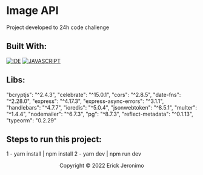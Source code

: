 # Image API
Project developed to 24h code challenge

## Built With:
[![IDE](https://img.shields.io/badge/Visual_studio_code-0078D4?style=for-the-badge&logo=visual%20studio%20code&logoColor=white)](https://code.visualstudio.com/)
[![JAVASCRIPT](https://img.shields.io/badge/JavaScript-F7DF1E?style=for-the-badge&logo=javascript&logoColor=black)](https://developer.mozilla.org/pt-BR/docs/Web/JavaScript)

## Libs:
"bcryptjs": "^2.4.3",
"celebrate": "^15.0.1",
"cors": "^2.8.5",
"date-fns": "^2.28.0",
"express": "^4.17.3",
"express-async-errors": "^3.1.1",
"handlebars": "^4.7.7",
"ioredis": "^5.0.4",
"jsonwebtoken": "^8.5.1",
"multer": "^1.4.4",
"nodemailer": "^6.7.3",
"pg": "^8.7.3",
"reflect-metadata": "^0.1.13",
"typeorm": "0.2.29"

## Steps to run this project:

1 - yarn install | npm install
2 - yarn dev | npm run dev

<p align="center">Copyright © 2022 Erick Jeronimo</p>
